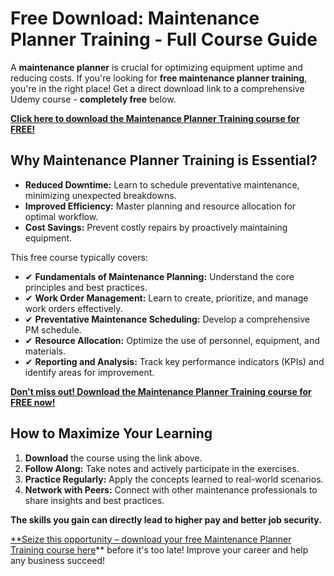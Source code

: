 # Free Download: Maintenance Planner Training - Full Course Guide

A **maintenance planner** is crucial for optimizing equipment uptime and reducing costs. If you're looking for **free maintenance planner training**, you're in the right place! Get a direct download link to a comprehensive Udemy course - **completely free** below.

[**Click here to download the Maintenance Planner Training course for FREE!**](https://udemywork.com/maintenance-planner-training)

## Why Maintenance Planner Training is Essential?

*   **Reduced Downtime:** Learn to schedule preventative maintenance, minimizing unexpected breakdowns.
*   **Improved Efficiency:** Master planning and resource allocation for optimal workflow.
*   **Cost Savings:** Prevent costly repairs by proactively maintaining equipment.

This free course typically covers:

*   ✔ **Fundamentals of Maintenance Planning:** Understand the core principles and best practices.
*   ✔ **Work Order Management:** Learn to create, prioritize, and manage work orders effectively.
*   ✔ **Preventative Maintenance Scheduling:** Develop a comprehensive PM schedule.
*   ✔ **Resource Allocation:** Optimize the use of personnel, equipment, and materials.
*   ✔ **Reporting and Analysis:** Track key performance indicators (KPIs) and identify areas for improvement.

[**Don't miss out! Download the Maintenance Planner Training course for FREE now!**](https://udemywork.com/maintenance-planner-training)

## How to Maximize Your Learning

1.  **Download** the course using the link above.
2.  **Follow Along:** Take notes and actively participate in the exercises.
3.  **Practice Regularly:** Apply the concepts learned to real-world scenarios.
4.  **Network with Peers:** Connect with other maintenance professionals to share insights and best practices.

**The skills you gain can directly lead to higher pay and better job security.**

[**Seize this opportunity – download your free Maintenance Planner Training course here](https://udemywork.com/maintenance-planner-training)** before it's too late! Improve your career and help any business succeed!
